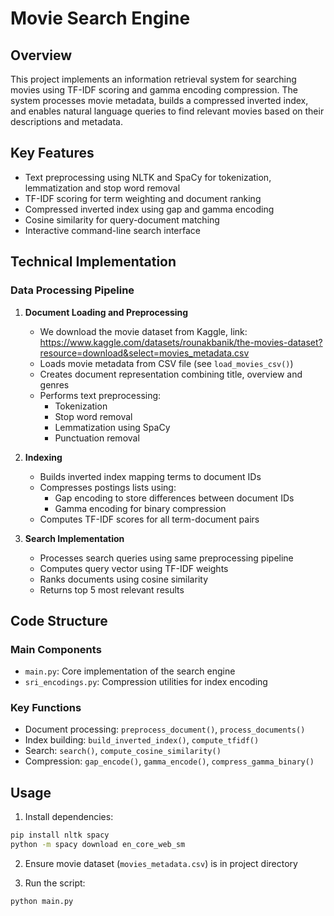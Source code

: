 # Movie Search Engine

## Overview
This project implements an information retrieval system for searching movies using TF-IDF scoring and gamma encoding compression. The system processes movie metadata, builds a compressed inverted index, and enables natural language queries to find relevant movies based on their descriptions and metadata.

## Key Features
- Text preprocessing using NLTK and SpaCy for tokenization, lemmatization and stop word removal
- TF-IDF scoring for term weighting and document ranking
- Compressed inverted index using gap and gamma encoding
- Cosine similarity for query-document matching
- Interactive command-line search interface

## Technical Implementation

### Data Processing Pipeline
1. **Document Loading and Preprocessing**
   - We download the movie dataset from Kaggle, link: https://www.kaggle.com/datasets/rounakbanik/the-movies-dataset?resource=download&select=movies_metadata.csv
   - Loads movie metadata from CSV file (see `load_movies_csv()`)
   - Creates document representation combining title, overview and genres
   - Performs text preprocessing:
     - Tokenization
     - Stop word removal 
     - Lemmatization using SpaCy
     - Punctuation removal

2. **Indexing**
   - Builds inverted index mapping terms to document IDs
   - Compresses postings lists using:
     - Gap encoding to store differences between document IDs
     - Gamma encoding for binary compression
   - Computes TF-IDF scores for all term-document pairs

3. **Search Implementation** 
   - Processes search queries using same preprocessing pipeline
   - Computes query vector using TF-IDF weights
   - Ranks documents using cosine similarity
   - Returns top 5 most relevant results

## Code Structure

### Main Components
- `main.py`: Core implementation of the search engine
- `sri_encodings.py`: Compression utilities for index encoding

### Key Functions
- Document processing: `preprocess_document()`, `process_documents()`
- Index building: `build_inverted_index()`, `compute_tfidf()`
- Search: `search()`, `compute_cosine_similarity()`
- Compression: `gap_encode()`, `gamma_encode()`, `compress_gamma_binary()`

## Usage

1. Install dependencies:
```bash
pip install nltk spacy
python -m spacy download en_core_web_sm
```

2. Ensure movie dataset (`movies_metadata.csv`) is in project directory

3. Run the script:
```bash
python main.py
```
